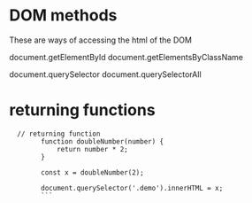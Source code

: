 
# DOM methods

These are ways of accessing the html of the DOM 

document.getElementById
document.getElementsByClassName

document.querySelector
document.querySelectorAll


# returning functions
```
  // returning function
        function doubleNumber(number) {
            return number * 2;
        }

        const x = doubleNumber(2);

        document.querySelector('.demo').innerHTML = x;
        ```
